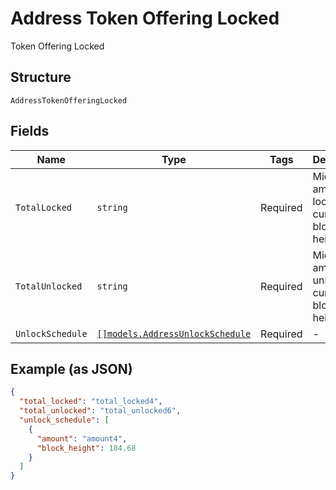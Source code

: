 # Address Token Offering Locked

Token Offering Locked

## Structure

`AddressTokenOfferingLocked`

## Fields

| Name             | Type                                                                            | Tags     | Description                                            |
| ---------------- | ------------------------------------------------------------------------------- | -------- | ------------------------------------------------------ |
| `TotalLocked`    | `string`                                                                        | Required | Micro-STX amount still locked at current block height. |
| `TotalUnlocked`  | `string`                                                                        | Required | Micro-STX amount unlocked at current block height.     |
| `UnlockSchedule` | [`[]models.AddressUnlockSchedule`](../../doc/models/address-unlock-schedule.md) | Required | -                                                      |

## Example (as JSON)

```json
{
  "total_locked": "total_locked4",
  "total_unlocked": "total_unlocked6",
  "unlock_schedule": [
    {
      "amount": "amount4",
      "block_height": 184.68
    }
  ]
}
```
